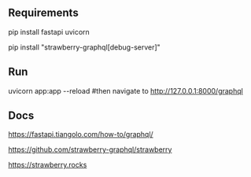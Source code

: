 ## Requirements
pip install fastapi uvicorn

pip install "strawberry-graphql[debug-server]"

## Run 
uvicorn app:app --reload #then navigate to [http://127.0.0.1:8000/graphql ](http://127.0.0.1:8000/graphql)

## Docs
https://fastapi.tiangolo.com/how-to/graphql/

https://github.com/strawberry-graphql/strawberry

https://strawberry.rocks
